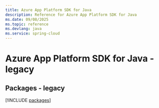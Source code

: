 ```yaml
---
title: Azure App Platform SDK for Java
description: Reference for Azure App Platform SDK for Java
ms.date: 09/08/2025
ms.topic: reference
ms.devlang: java
ms.service: spring-cloud
---
```

# Azure App Platform SDK for Java - legacy
## Packages - legacy
[!INCLUDE [packages](app-platform-index.md)]